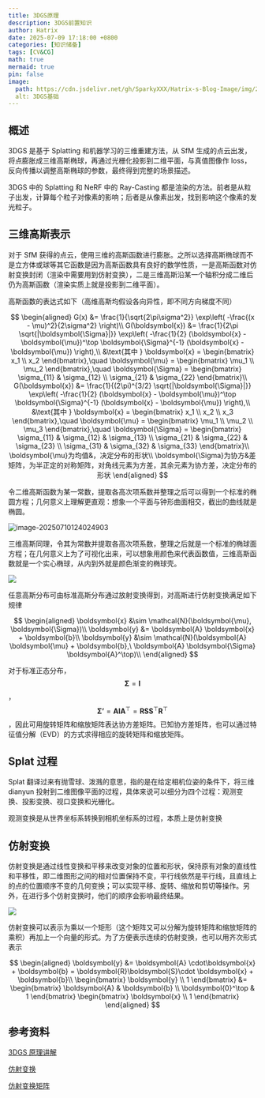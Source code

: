 ```yaml
---
title: 3DGS原理
description: 3DGS前置知识
author: Hatrix
date: 2025-07-09 17:18:00 +0800
categories: [知识储备]
tags: [CV&CG]
math: true
mermaid: true
pin: false
image:
  path: https://cdn.jsdelivr.net/gh/SparkyXXX/Hatrix-s-Blog-Image/img/20250709172108224.png
  alt: 3DGS基础
---
```


## 概述

3DGS 是基于 Splatting 和机器学习的三维重建方法，从 SfM 生成的点云出发，将点膨胀成三维高斯椭球，再通过光栅化投影到二维平面，与真值图像作 loss，反向传播以调整高斯椭球的参数，最终得到完整的场景描述。

3DGS 中的 Splatting 和 NeRF 中的 Ray-Casting 都是渲染的方法。前者是从粒子出发，计算每个粒子对像素的影响；后者是从像素出发，找到影响这个像素的发光粒子。

## 三维高斯表示

对于 SfM 获得的点云，使用三维的高斯函数进行膨胀。之所以选择高斯椭球而不是立方体或球等其它函数是因为高斯函数具有良好的数学性质，一是高斯函数对仿射变换封闭（渲染中需要用到仿射变换），二是三维高斯沿某一个轴积分成二维后仍为高斯函数（渲染实质上就是投影到二维平面）。

高斯函数的表达式如下（高维高斯均假设各向异性，即不同方向梯度不同）

$$
\begin{aligned}
G(x) &= \frac{1}{\sqrt{2\pi\sigma^2}} \exp\left( -\frac{(x - \mu)^2}{2\sigma^2} \right)\\
G(\boldsymbol{x}) &= \frac{1}{2\pi \sqrt{|\boldsymbol{\Sigma}|}} \exp\left( -\frac{1}{2} (\boldsymbol{x} - \boldsymbol{\mu})^\top \boldsymbol{\Sigma}^{-1} (\boldsymbol{x} - \boldsymbol{\mu}) \right),\\
&\text{其中 } \boldsymbol{x} = \begin{bmatrix} x_1 \\ x_2 \end{bmatrix},\quad
\boldsymbol{\mu} = \begin{bmatrix} \mu_1 \\ \mu_2 \end{bmatrix},\quad
\boldsymbol{\Sigma} = \begin{bmatrix}
\sigma_{11} & \sigma_{12} \\
\sigma_{21} & \sigma_{22}
\end{bmatrix}\\
G(\boldsymbol{x}) &= \frac{1}{(2\pi)^{3/2} \sqrt{|\boldsymbol{\Sigma}|}} \exp\left( -\frac{1}{2} (\boldsymbol{x} - \boldsymbol{\mu})^\top \boldsymbol{\Sigma}^{-1} (\boldsymbol{x} - \boldsymbol{\mu}) \right),\\
&\text{其中 } \boldsymbol{x} = \begin{bmatrix} x_1 \\ x_2 \\ x_3 \end{bmatrix},\quad
\boldsymbol{\mu} = \begin{bmatrix} \mu_1 \\ \mu_2 \\ \mu_3 \end{bmatrix},\quad
\boldsymbol{\Sigma} = \begin{bmatrix}
\sigma_{11} & \sigma_{12} & \sigma_{13} \\
\sigma_{21} & \sigma_{22} & \sigma_{23} \\
\sigma_{31} & \sigma_{32} & \sigma_{33}
\end{bmatrix}\\
\boldsymbol{\mu}为均值&，决定分布的形状\\
\boldsymbol{\Sigma}为协方&差矩阵，为半正定的对称矩阵，对角线元素为方差，其余元素为协方差，决定分布的形状
\end{aligned}
$$

令二维高斯函数为某一常数，提取各高次项系数并整理之后可以得到一个标准的椭圆方程；几何意义上理解更直观：想象一个平面与钟形曲面相交，截出的曲线就是椭圆。

![image-20250710124024903](../assets/post-pics/image-20250710124024903.png)

三维高斯同理，令其为常数并提取各高次项系数，整理之后就是一个标准的椭球面方程；在几何意义上为了可视化出来，可以想象用颜色来代表函数值，三维高斯函数就是一个实心椭球，从内到外就是颜色渐变的椭球壳。

![](https://cdn.jsdelivr.net/gh/SparkyXXX/Hatrix-s-Blog-Image/img/untitled.jpg)

任意高斯分布可由标准高斯分布通过放射变换得到，对高斯进行仿射变换满足如下规律

$$
\begin{aligned}
\boldsymbol{x} &\sim \mathcal{N}(\boldsymbol{\mu}, \boldsymbol{\Sigma})\\
\boldsymbol{y} &= \boldsymbol{A} \boldsymbol{x} + \boldsymbol{b}\\
\boldsymbol{y} &\sim \mathcal{N}(\boldsymbol{A} \boldsymbol{\mu} + \boldsymbol{b},\ \boldsymbol{A} \boldsymbol{\Sigma} \boldsymbol{A}^\top)\\
\end{aligned}
$$

对于标准正态分布，$$\boldsymbol{\Sigma}=\boldsymbol{I}$$，$$\boldsymbol{\Sigma’} = \boldsymbol{A}\boldsymbol{I}\boldsymbol{A}^\top = \boldsymbol{R}\boldsymbol{S}\boldsymbol{S}^\top\boldsymbol{R}^\top$$，因此可用旋转矩阵和缩放矩阵表达协方差矩阵。已知协方差矩阵，也可以通过特征值分解（EVD）的方式求得相应的旋转矩阵和缩放矩阵。

## Splat 过程

Splat 翻译过来有抛雪球、泼溅的意思，指的是在给定相机位姿的条件下，将三维 dianyun 投射到二维图像平面的过程，具体来说可以细分为四个过程：观测变换、投影变换、视口变换和光栅化。

观测变换是从世界坐标系转换到相机坐标系的过程，本质上是仿射变换

## 仿射变换

仿射变换是通过线性变换和平移来改变对象的位置和形状，保持原有对象的直线性和平移性，即二维图形之间的相对位置保持不变，平行线依然是平行线，且直线上的点的位置顺序不变的几何变换；可以实现平移、旋转、缩放和剪切等操作。另外，在进行多个仿射变换时，他们的顺序会影响最终结果。

![](https://cdn.jsdelivr.net/gh/SparkyXXX/Hatrix-s-Blog-Image/img/20250710164756686.png)

仿射变换可以表示为乘以一个矩形（这个矩阵又可以分解为旋转矩阵和缩放矩阵的乘积）再加上一个向量的形式。为了方便表示连续的仿射变换，也可以用齐次形式表示

$$
\begin{aligned}
\boldsymbol{y} &= \boldsymbol{A} \cdot\boldsymbol{x} + \boldsymbol{b} = \boldsymbol{R}\boldsymbol{S}\cdot \boldsymbol{x} + \boldsymbol{b}\\
\begin{bmatrix}
\boldsymbol{y} \\
1
\end{bmatrix}
&=
\begin{bmatrix}
\boldsymbol{A} & \boldsymbol{b} \\
\boldsymbol{0}^\top & 1
\end{bmatrix}
\begin{bmatrix}
\boldsymbol{x} \\
1
\end{bmatrix}
\end{aligned}
$$

## 参考资料

[3DGS 原理讲解](https://www.bilibili.com/video/BV1rJ4m1g7Un/)

[仿射变换](https://www.cnblogs.com/wj-1314/p/17633789.html)

[仿射变换矩阵](https://www.cnblogs.com/shine-lee/p/10950963.html)
